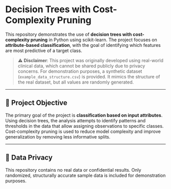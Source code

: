 # Decision Trees with Cost-Complexity Pruning

This repository demonstrates the use of **decision trees with cost-complexity pruning** in Python using scikit-learn. The project focuses on **attribute-based classification**, with the goal of identifying which features are most predictive of a target class.

> ⚠️ **Disclaimer**: This project was originally developed using real-world clinical data, which cannot be shared publicly due to privacy concerns.
> For demonstration purposes, a synthetic dataset (`example_data_structure.csv`) is provided. It mimics the structure of the real dataset, but all values are randomly generated.
---

## 🎯 Project Objective

The primary goal of the project is **classification based on input attributes**.  
Using decision trees, the analysis attempts to identify patterns and thresholds in the data that allow assigning observations to specific classes.  
Cost-complexity pruning is used to reduce model complexity and improve generalization by removing less informative splits.

---

## 🔐 Data Privacy

This repository contains no real data or confidential results.
Only randomized, structurally accurate sample data is included for demonstration purposes.

